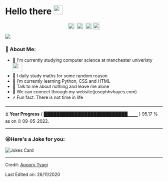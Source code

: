 # Hello there <img src="https://github.com/TheDudeThatCode/TheDudeThatCode/blob/master/Assets/Hi.gif" width="29px">
<p align="center">
<a href="https://twitter.com/apoorv__tyagi" target="blank"><img align="center" src="https://cdn.jsdelivr.net/npm/simple-icons@3.0.1/icons/twitter.svg" alt="apoorv__tyagi" height="20" width="20" /></a>&nbsp;
<a href="https://linkedin.com/in/apoorvtyagi" target="blank"><img align="center" src="https://cdn.jsdelivr.net/npm/simple-icons@3.0.1/icons/linkedin.svg" alt="apoorvtyagi" height="20" width="20" /></a>&nbsp;
<a href="https://hashnode.com/@apoorvtyagi" target="blank"><img align="center" src="https://cdn.jsdelivr.net/npm/simple-icons@3.0.1/icons/hashnode.svg" alt="apoorvtyagi" height="20" width="20" /></a>
<a href="https://www.buymeacoffee.com/apoorvtyagi"><img align="center" alt="Buy me a Coffee" width="22px" src="https://cdn.jsdelivr.net/npm/simple-icons@3.0.1/icons/buymeacoffee.svg" /></a>
</p>

![](https://camo.githubusercontent.com/992babdffd8c74a1502de375fbdf7e4d54773242/68747470733a2f2f6d656469612e67697068792e636f6d2f6d656469612f53576f536b4e36447854737a71494b4571762f67697068792e676966)

### 🤵 About Me:
- 🏦 I'm currently studying computer science at manchester univeristy
      <img src="https://media.giphy.com/media/WUlplcMpOCEmTGBtBW/giphy.gif" width="30">
- 🤔 I daily study maths for some random reason
- 🌱 I’m currently learning Python, CSS and HTML
- 💬 Talk to me about nothing and leave me alone
- 👯 We can connect through my website(josephhvhayes.com)
- ⚡ Fun fact: There is not time in life


---


⏳ **Year Progress** { ███████████████████████████▁▁▁ } 95.17 % as on ⏰ 09-05-2022.

---



### 😜Here's a Joke for you:
<img src="https://readme-jokes.vercel.app/api" alt="Jokes Card" />

----
Credit: [Apoorv Tyagi](https://github.com/ApoorvTyagi)

Last Edited on: 26/11/2020
